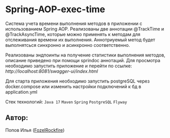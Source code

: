 # Spring-AOP-exec-time
Cистема учета времени выполнения методов в приложении с использованием Spring AOP.
Реализованы две аннотации @TrackTime и @TrackAsyncTime, которые можно применять к методам для отслеживания времени их выполнения. Аннотриуемый метод будет выполнятсься синхронно и асинхронно соответственно.

Реализованы эндпоинты на получение статистики выполнения методов, описание приведено при помощи sprindoc аннотаций. Для просмотра необходимо запустить приложение и перейти по ссылке: _http://localhost:8081/swagger-ui/index.html_

Для старта приложения необходимо запустить postgreSQL через docker.compose или изменить настройки подключений к бд в application.yml

Стек технологий:
`Java 17` `Maven` `Spring` `PostgreSQL` `Flyway`

## Автор:<br>
Попов Илья ([FozelRockfire](https://github.com/FozelRockfire))<br>
